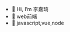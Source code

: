- 👋 Hi, I’m 李嘉琦
- 👀 web前端
- 🌱 javascript,vue,node

<!---
GMMG55/GMMG55 is a ✨ special ✨ repository because its `README.md` (this file) appears on your GitHub profile.
You can click the Preview link to take a look at your changes.
--->

